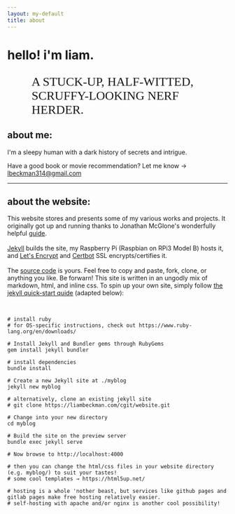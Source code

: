 ```yaml
---
layout: my-default
title: about
---
```


# hello! i'm liam. <object type="image/svg+xml" data="../assets/svg/iconSmile5Optimized.svg"></object>
<!-- <img> -->
<p style="font-family: 'EB Garamond'; padding-left: 11%; font-size: 2em">A STUCK-UP, HALF-WITTED, SCRUFFY-LOOKING NERF HERDER.</p>



## about me:
I'm a sleepy human with a dark history of secrets and intrigue. 


Have a good book or movie recommendation? Let me know → <a href="mailto:lbeckman314@gmail.com">lbeckman314@gmail.com</a>


---

## about the website:

This website stores and presents some of my various works and projects. It originally got up and running thanks to Jonathan McGlone's wonderfully helpful [guide](http://jmcglone.com/guides/github-pages/).
<br/>
<br/>
[Jekyll](https://jekyllrb.com/) builds the site, my Raspberry Pi (Raspbian on RPi3 Model B) hosts it, and [Let's Encrypt](https://letsencrypt.org/) and [Certbot](https://certbot.eff.org/) SSL encrypts/certifies it.
<br/>
<br/>
The [source code](https://github.com/lbeckman314/lbeckman314.github.io) is yours. Feel free to copy and paste, fork, clone, or anything you like. Be forwarn! This site is written in an ungodly mix of markdown, html, and inline css. To spin up your own site, simply follow [the jekyll quick-start quide](https://jekyllrb.com/docs/quickstart/) (adapted below):

<br/>

```shell
# install ruby
# for OS-specific instructions, check out https://www.ruby-lang.org/en/downloads/

# Install Jekyll and Bundler gems through RubyGems
gem install jekyll bundler

# install dependencies
bundle install

# Create a new Jekyll site at ./myblog
jekyll new myblog

# alternatively, clone an existing jekyll site
# git clone https://liambeckman.com/cgit/website.git

# Change into your new directory
cd myblog

# Build the site on the preview server
bundle exec jekyll serve

# Now browse to http://localhost:4000

# then you can change the html/css files in your website directory (e.g. myblog/) to suit your tastes!
# some cool templates → https://html5up.net/

# hosting is a whole 'nother beast, but services like github pages and gitlab pages make free hosting relatively easier.
# self-hosting with apache and/or nginx is another cool possibility!

```
